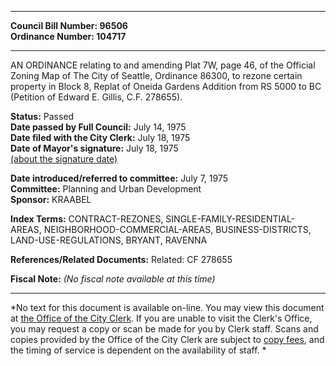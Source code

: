* * * * *  
  
**Council Bill Number: [](#h0)[](#h2)96506**   
**Ordinance Number: 104717**  
  
* * * * *  
  
AN ORDINANCE relating to and amending Plat 7W, page 46, of the Official Zoning Map of The City of Seattle, Ordinance 86300, to rezone certain property in Block 8, Replat of Oneida Gardens Addition from RS 5000 to BC (Petition of Edward E. Gillis, C.F. 278655).  
  
**Status:** Passed   
**Date passed by Full Council:** July 14, 1975   
**Date filed with the City Clerk:** July 18, 1975   
**Date of Mayor's signature:** July 18, 1975   
[(about the signature date)](/~public/approvaldate.htm)   
  
  
**Date introduced/referred to committee:** July 7, 1975   
**Committee:** Planning and Urban Development   
**Sponsor:** KRAABEL   
  
**Index Terms:** CONTRACT-REZONES, SINGLE-FAMILY-RESIDENTIAL-AREAS, NEIGHBORHOOD-COMMERCIAL-AREAS, BUSINESS-DISTRICTS, LAND-USE-REGULATIONS, BRYANT, RAVENNA  
  
**References/Related Documents:** Related: CF 278655  
  
**Fiscal Note:** *(No fiscal note available at this time)*  
  
* * * * *  
  
*No text for this document is available on-line. You may view this document at [the Office of the City Clerk](http://www.seattle.gov/leg/clerk/contactUs.htm). If you are unable to visit the Clerk's Office, you may request a copy or scan be made for you by Clerk staff. Scans and copies provided by the Office of the City Clerk are subject to [copy fees](http://clerk.seattle.gov/~public/clerkfees.htm), and the timing of service is dependent on the availability of staff. *  
  
  
